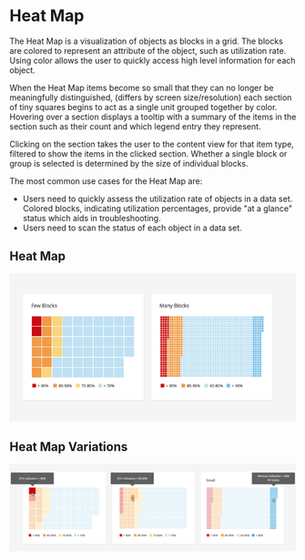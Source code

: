 # Heat Map

The Heat Map is a visualization of objects as blocks in a grid. The blocks are colored to represent an attribute of the object, such as utilization rate. Using color allows the user to quickly access high level information for each object.  

When the Heat Map items become so small that they can no longer be meaningfully distinguished,  (differs by screen size/resolution) each section of tiny squares begins to act as a single unit grouped together by color. Hovering over a section displays a tooltip with a summary of the items in the section such as their count and which legend entry they represent.

Clicking on the section takes the user to the content view for that item type, filtered to show the items in the clicked section. Whether a single block or group is selected is determined by the size of individual blocks.

The most common use cases for the Heat Map are:
* Users need to quickly assess the utilization rate of objects in a data set. Colored blocks, indicating utilization percentages, provide "at a glance" status which aids in troubleshooting.
* Users need to scan the status of each object in a data set.


## Heat Map
![Image of card title](./img/heat-map.png)

## Heat Map Variations
![Image of card title](./img/heat-map-hover.png)
